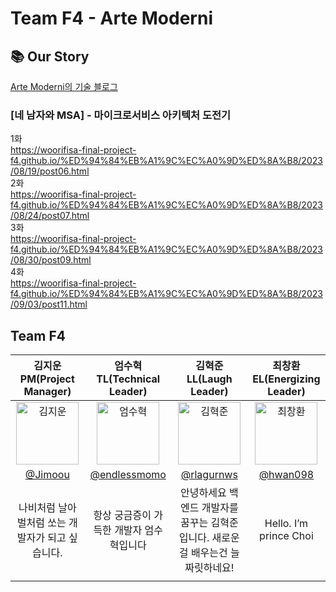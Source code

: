 # Team F4 - Arte Moderni

## 📚 Our Story

[Arte Moderni의 기술 블로그](https://woorifisa-final-project-f4.github.io/)

### [네 남자와 MSA] - 마이크로서비스 아키텍처 도전기

1화  
https://woorifisa-final-project-f4.github.io/%ED%94%84%EB%A1%9C%EC%A0%9D%ED%8A%B8/2023/08/19/post06.html  
2화  
https://woorifisa-final-project-f4.github.io/%ED%94%84%EB%A1%9C%EC%A0%9D%ED%8A%B8/2023/08/24/post07.html  
3화  
https://woorifisa-final-project-f4.github.io/%ED%94%84%EB%A1%9C%EC%A0%9D%ED%8A%B8/2023/08/30/post09.html  
4화  
https://woorifisa-final-project-f4.github.io/%ED%94%84%EB%A1%9C%EC%A0%9D%ED%8A%B8/2023/09/03/post11.html  

## Team F4

|                                                         김지운<br>PM(Project Manager)                                                         |                                                        엄수혁<br>TL(Technical Leader)                                                         |                                                          김혁준<br>LL(Laugh Leader)                                                           |                                                        최창환<br>EL(Energizing Leader)                                                        |
| :-------------------------------------------------------------------------------------------------------------------------------------------: | :-------------------------------------------------------------------------------------------------------------------------------------------: | :-------------------------------------------------------------------------------------------------------------------------------------------: | :-------------------------------------------------------------------------------------------------------------------------------------------: |
| <img alt="김지운" src="https://github.com/Jimoou/Coding-Test/assets/109801772/6bb24ca5-a368-461a-9886-10fac02e7c20" height="100" width="100"> | <img alt="엄수혁" src="https://github.com/Jimoou/Coding-Test/assets/109801772/df375954-fd4b-45ce-b363-d792b02c3400" height="100" width="100"> | <img alt="김혁준" src="https://github.com/Jimoou/Coding-Test/assets/109801772/8390ed2c-aef6-41cc-a4cb-9f57bc899794" height="100" width="100"> | <img alt="최창환" src="https://github.com/Jimoou/Coding-Test/assets/109801772/1f2582d3-eb46-41a1-a02a-587e2d8a7cd0" height="100" width="100"> |
|                                                     [@Jimoou](https://github.com/Jimoou/)                                                     |                                                [@endlessmomo](https://github.com/endlessmomo)                                                 |                                                  [@rlagurnws](https://github.com/rlagurnws)                                                   |                                                    [@hwan098](https://github.com/hwan098)                                                     |
|                                               나비처럼 날아 벌처럼 쏘는 개발자가 되고 싶습니다.                                               |                                                   항상 궁금증이 가득한 개발자 엄수혁입니다                                                    |                               안녕하세요 백엔드 개발자를 꿈꾸는 김혁준입니다. 새로운걸 배우는건 늘 짜릿하네요!                                |                                                            Hello. I’m prince Choi                                                             |
|                                                                                                                                               |
